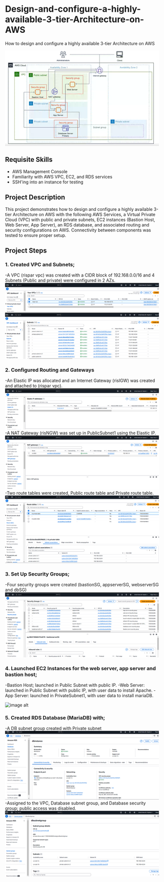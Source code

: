 # Design-and-configure-a-highly-available-3-tier-Architecture-on-AWS
How to design and configure a highly available 3-tier Architecture on AWS

![Alt text](https://github.com/ris21/Design-and-configure-a-highly-available-3-tier-Architecture-on-AWS/blob/main/Tier3Topology.png)

## Requisite Skills
- AWS Management Console 
- Familiarity with AWS VPC, EC2, and RDS services
- SSH'ing into an instance for testing
  
## Project Description
This project demonstrates how to design and configure a highly available 3-tier Architecture on AWS with the following AWS Services, a Virtual Private Cloud (VPC) with public and private subnets, EC2 instances (Bastion Host, Web Server, App Server), an RDS database, and associated routing and security configurations on AWS. Connectivity between components was tested to ensure proper setup.

## Project Steps
### 1. Created VPC and Subnets;
   
  -A VPC (rispar vpc) was created with a CIDR block of 192.168.0.0/16 and 4 Subnets (Public and private) were configured in 2 AZs.
  ![image alt]( https://github.com/ris21/Design-and-configure-a-highly-available-3-tier-Architecture-on-AWS/blob/main/vpc.PNG)
  ![image alt]( https://github.com/ris21/Design-and-configure-a-highly-available-3-tier-Architecture-on-AWS/blob/main/subnets.PNG)
   
### 2. Configured Routing and Gateways
   
  -An Elastic IP was allocated and an Internet Gateway (risIGW) was created and attached to (rispar vpc).
  ![image alt]( https://github.com/ris21/Design-and-configure-a-highly-available-3-tier-Architecture-on-AWS/blob/main/elasticIP.PNG)
  -A NAT Gateway (risNGW) was set up in PublicSubnet1 using the Elastic IP.
  ![image alt]( https://github.com/ris21/Design-and-configure-a-highly-available-3-tier-Architecture-on-AWS/blob/main/NATGW.PNG)
  -Two route tables were created, Public route table and Private route table.
  ![image alt]( https://github.com/ris21/Design-and-configure-a-highly-available-3-tier-Architecture-on-AWS/blob/main/route%20tables%20with%20assoc..PNG)
   
### 3. Set Up Security Groups;
   
  -Four security groups were created (bastionSG, appserverSG, webserverSG and dbSG)
  ![image alt]( https://github.com/ris21/Design-and-configure-a-highly-available-3-tier-Architecture-on-AWS/blob/main/security%20groups.PNG)
   
### 4. Launched EC2 Instances for the web server, app server and bastion host;
   
  -Bastion Host; launched in Public Subnet with public IP.
  -Web Server: launched in Public Subnet with public IP, with user data to install Apache.
  -App Server: launched in PrivateSubnet1, with user data to install mariaDB.
  
   ![image alt]( [https://github.com/ris21/Design-and-configure-a-highly-available-3-tier-Architecture-on-AWS/blob/main/security%20groups.PNG](https://github.com/ris21/Design-and-configure-a-highly-available-3-tier-Architecture-on-AWS/blob/main/EC2%20instances%20-web%2C%20app%20and%20bastion%20host.PNG))
   
### 5. Created RDS Database (MariaDB) with;
    
  -A DB subnet group created with Private subnet
  ![image alt]( https://github.com/ris21/Design-and-configure-a-highly-available-3-tier-Architecture-on-AWS/blob/main/DBinstance.PNG)
  -Assigned to the VPC, Database subnet group, and Database security group; public access was disabled.
  ![image alt]( https://github.com/ris21/Design-and-configure-a-highly-available-3-tier-Architecture-on-AWS/blob/main/dbsubnetgroup.PNG)
